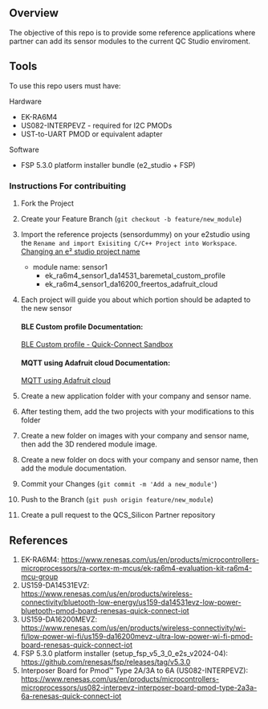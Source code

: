 ## Overview
The objective of this repo is to provide some reference applications where partner can add its sensor modules to the current QC Studio enviroment.

## Tools
To use this repo users must have:

Hardware
* EK-RA6M4
* US082-INTERPEVZ - required for I2C PMODs
* UST-to-UART PMOD or equivalent adapter

Software
* FSP 5.3.0 platform installer bundle (e2_studio + FSP)

### Instructions For contribuiting
1. Fork the Project
2. Create your Feature Branch (`git checkout -b feature/new_module`)
3. Import the reference projects (sensordummy) on your e2studio using the `Rename and import Exisiting C/C++ Project into Workspace`.
[Changing an e² studio project name](https://en-support.renesas.com/knowledgeBase/21225277#:~:text=On%20the%20project%20import%20wizard,name%20in%20the%20current%20workspace.)
    * module name: sensor1
        * ek_ra6m4_sensor1_da14531_baremetal_custom_profile
        * ek_ra6m4_sensor1_da16200_freertos_adafruit_cloud
4. Each project will guide you about which portion should be adapted to the new sensor

    #### BLE Custom profile Documentation:
    [BLE Custom profile - Quick-Connect Sandbox](applications/sensordummy/ek_ra6m4_sensordummy_da14531_baremetal_custom_profile/README.md)

    #### MQTT using Adafruit cloud Documentation:
    [MQTT using Adafruit cloud](applications/sensordummy/ek_ra6m4_sensordummy_da16200_freertos_adafruit_cloud/README.md)

5. Create a new application folder with your company and sensor name.
6. After testing them, add the two projects with your modifications to this folder
7. Create a new folder on images with your company and sensor name, then add the 3D rendered module image.
8. Create a new folder on docs with your company and sensor name, then add the module documentation.
9. Commit your Changes (`git commit -m 'Add a new_module'`)
10. Push to the Branch (`git push origin feature/new_module`)
11. Create a pull request to the QCS_Silicon Partner repository

## References
1. EK-RA6M4: https://www.renesas.com/us/en/products/microcontrollers-microprocessors/ra-cortex-m-mcus/ek-ra6m4-evaluation-kit-ra6m4-mcu-group
2. US159-DA14531EVZ: https://www.renesas.com/us/en/products/wireless-connectivity/bluetooth-low-energy/us159-da14531evz-low-power-bluetooth-pmod-board-renesas-quick-connect-iot
3. US159-DA16200MEVZ: https://www.renesas.com/us/en/products/wireless-connectivity/wi-fi/low-power-wi-fi/us159-da16200mevz-ultra-low-power-wi-fi-pmod-board-renesas-quick-connect-iot
4. FSP 5.3.0 platform installer (setup_fsp_v5_3_0_e2s_v2024-04): https://github.com/renesas/fsp/releases/tag/v5.3.0
5. Interposer Board for Pmod™ Type 2A/3A to 6A (US082-INTERPEVZ): https://www.renesas.com/us/en/products/microcontrollers-microprocessors/us082-interpevz-interposer-board-pmod-type-2a3a-6a-renesas-quick-connect-iot
